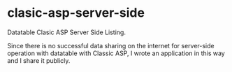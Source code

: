 # clasic-asp-server-side
Datatable Clasic ASP Server Side Listing.

Since there is no successful data sharing on the internet for server-side operation with datatable with Classic ASP, I wrote an application in this way and I share it publicly.
